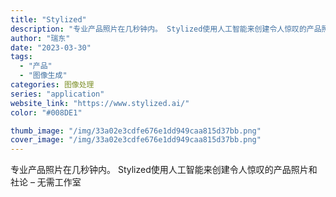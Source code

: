 ```yaml
---
title: "Stylized"
description: "专业产品照片在几秒钟内。 Stylized使用人工智能来创建令人惊叹的产品照片和社论 – 无需工作室"
author: "瑞东"
date: "2023-03-30"
tags:
  - "产品"
  - "图像生成"
categories: 图像处理
series: "application"
website_link: "https://www.stylized.ai/"
color: "#008DE1"

thumb_image: "/img/33a02e3cdfe676e1dd949caa815d37bb.png"
cover_image: "/img/33a02e3cdfe676e1dd949caa815d37bb.png"
---
```


专业产品照片在几秒钟内。 Stylized使用人工智能来创建令人惊叹的产品照片和社论 – 无需工作室